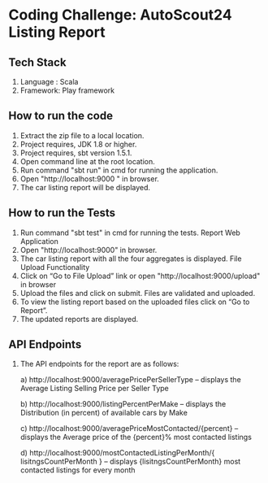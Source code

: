 # Coding Challenge: AutoScout24 Listing Report
## Tech Stack
1.	Language : Scala
2.	Framework: Play framework

## How to run the code
1.	Extract the zip file to a local location.
2.	Project requires, JDK 1.8 or higher.
3.	Project requires, sbt version 1.5.1.
4.	Open command line at the root location.
5.	Run command "sbt run" in cmd for running the application.
6.	Open "http://localhost:9000 " in browser.
7.	The car listing report will be displayed.

## How to run the Tests
1.	Run command "sbt test" in cmd for running the tests.
Report Web Application
1.	Open "http://localhost:9000" in browser.
2.	The car listing report with all the four aggregates is displayed. 
File Upload Functionality
1.	Click on “Go to File Upload” link or open "http://localhost:9000/upload" in browser
2.	Upload the files and click on submit.  Files are validated and uploaded. 
3.	To view the listing report based on the uploaded files click on “Go to Report”.
4.	The updated reports are displayed.

## API Endpoints
1.	The API endpoints for the report are as follows:

	a) http://localhost:9000/averagePricePerSellerType – displays the Average Listing Selling Price per Seller Type

	b) http://localhost:9000/listingPercentPerMake – displays the Distribution (in percent) of available cars by Make

	c) http://localhost:9000/averagePriceMostContacted/{percent} – displays the Average price of the {percent}% most contacted listings

	d) http://localhost:9000/mostContactedListingPerMonth/{ lisitngsCountPerMonth } – displays {lisitngsCountPerMonth}  most contacted listings for every month
